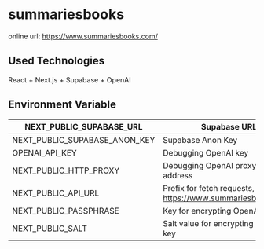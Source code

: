 # summariesbooks

online url: https://www.summariesbooks.com/

## Used Technologies

React + Next.js + Supabase + OpenAI

## Environment Variable

| NEXT_PUBLIC_SUPABASE_URL      | Supabase URL                                               |
| ----------------------------- | ---------------------------------------------------------- |
| NEXT_PUBLIC_SUPABASE_ANON_KEY | Supabase Anon Key                                          |
| OPENAI_API_KEY                | Debugging OpenAI key                                       |
| NEXT_PUBLIC_HTTP_PROXY        | Debugging OpenAI proxy server address                      |
| NEXT_PUBLIC_API_URL           | Prefix for fetch requests, https://www.summariesbooks.com/ |
| NEXT_PUBLIC_PASSPHRASE        | Key for encrypting OpenAI key                              |
| NEXT_PUBLIC_SALT              | Salt value for encrypting OpenAI key                       |
